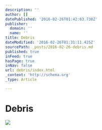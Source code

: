 ```yaml
---
description: ''
author: []
datePublished: '2016-02-26T01:42:03.738Z'
publisher:
  domain: ''
  name: ''
title: Debris
dateModified: '2016-02-26T01:31:11.425Z'
sourcePath: _posts/2016-02-26-debris.md
published: true
inFeed: true
hasPage: true
inNav: false
url: debris/index.html
_context: 'http://schema.org'
_type: Article

---
```

# Debris
![](https://the-grid-user-content.s3-us-west-2.amazonaws.com/5492b10e-5aaa-475b-8807-1782c148b4f0.png)